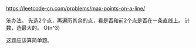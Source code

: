 https://leetcode-cn.com/problems/max-points-on-a-line/

笨办法。
先选2个点，再遍历其余的点，看是否和前2个点是否在一条直线上。
计数，选最大的。
O(n^3)

这题应该算简单题。